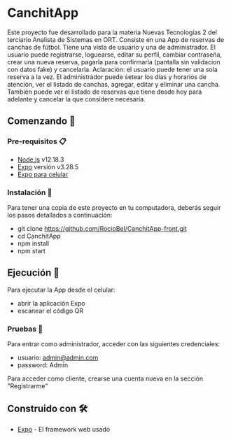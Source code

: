 # CanchitApp

Este proyecto fue desarrollado para la materia Nuevas Tecnologías 2 del terciario Analista de Sistemas en ORT.
Consiste en una App de reservas de canchas de fútbol. Tiene una vista de usuario y una de administrador.
El usuario puede registrarse, loguearse, editar su perfil, cambiar contraseña, crear una nueva reserva, pagarla para confirmarla (pantalla sin validacion con datos fake) y cancelarla.
Aclaración: el usuario puede tener una sola reserva a la vez. 
El administrador puede setear los días y horarios de atención, ver el listado de canchas, agregar, editar y eliminar una cancha.
También puede ver el listado de reservas que tiene desde hoy para adelante y cancelar la que considere necesaria.

## Comenzando 🚀
### Pre-requisitos 📋

* [Node.js](https://nodejs.org/en/download/) v12.18.3
* [Expo](https://docs.expo.io/get-started/installation/) versión v3.28.5
* [Expo para celular](https://play.google.com/store/apps/details?id=host.exp.exponent&hl=es&gl=US) 

### Instalación 🔧

Para tener una copia de este proyecto en tu computadora, deberás seguir los pasos detallados a continuación:

* git clone https://github.com/RocioBel/CanchitApp-front.git
* cd CanchitApp
* npm install
* npm start

## Ejecución 🚀

Para ejecutar la App desde el celular:
* abrir la aplicación Expo
* escanear el código QR

### Pruebas 🔧

Para entrar como administrador, acceder con las siguientes credenciales:
* usuario: admin@admin.com
* password: Admin

Para acceder como cliente, crearse una cuenta nueva en la sección "Registrarme"

## Construido con 🛠️

* [Expo](https://expo.io/) - El framework web usado

